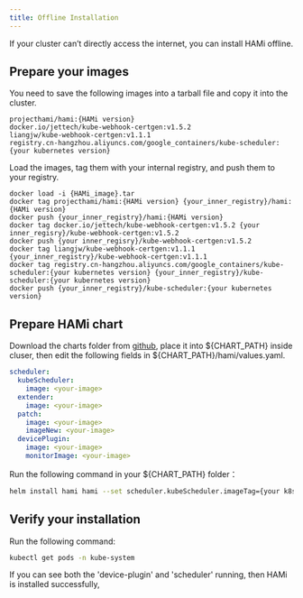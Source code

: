 ```yaml
---
title: Offline Installation
---
```


If your cluster can’t directly access the internet, you can install HAMi offline.

## Prepare your images

You need to save the following images into a tarball file and copy it into the cluster.

```
projecthami/hami:{HAMi version} 
docker.io/jettech/kube-webhook-certgen:v1.5.2
liangjw/kube-webhook-certgen:v1.1.1
registry.cn-hangzhou.aliyuncs.com/google_containers/kube-scheduler:{your kubernetes version}
```

Load the images, tag them with your internal registry, and push them to your registry.

```
docker load -i {HAMi_image}.tar
docker tag projecthami/hami:{HAMi version} {your_inner_registry}/hami:{HAMi version}
docker push {your_inner_registry}/hami:{HAMi version}
docker tag docker.io/jettech/kube-webhook-certgen:v1.5.2 {your inner_regisry}/kube-webhook-certgen:v1.5.2
docker push {your inner_regisry}/kube-webhook-certgen:v1.5.2
docker tag liangjw/kube-webhook-certgen:v1.1.1 {your_inner_registry}/kube-webhook-certgen:v1.1.1
docker tag registry.cn-hangzhou.aliyuncs.com/google_containers/kube-scheduler:{your kubernetes version} {your_inner_registry}/kube-scheduler:{your kubernetes version}
docker push {your_inner_registry}/kube-scheduler:{your kubernetes version}
```

## Prepare HAMi chart

Download the charts folder from [github](https://github.com/Project-HAMi/HAMi/tree/master/charts),
place it into $\{CHART_PATH\} inside cluser, then edit the following fields in $\{CHART_PATH\}/hami/values.yaml.

```yaml
scheduler:
  kubeScheduler:
    image: <your-image>
  extender:
    image: <your-image>
  patch:
    image: <your-image>
    imageNew: <your-image>
  devicePlugin:
    image: <your-image>
    monitorImage: <your-image>
```

Run the following command in your $\{CHART_PATH\} folder：

```bash
helm install hami hami --set scheduler.kubeScheduler.imageTag={your k8s server version} -n kube-system
```

## Verify your installation

Run the following command:

```bash
kubectl get pods -n kube-system
```

If you can see both the 'device-plugin' and 'scheduler' running, then HAMi is installed successfully,
